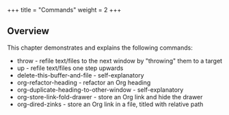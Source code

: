 +++
title = "Commands"
weight = 2
+++

## Overview

This chapter demonstrates and explains the following commands:

 * throw - refile text/files to the next window by "throwing" them to a target
 * up - refile text/files one step upwards
 * delete-this-buffer-and-file - self-explanatory
 * org-refactor-heading - refactor an Org heading
 * org-duplicate-heading-to-other-window - self-explanatory
 * org-store-link-fold-drawer - store an Org link and hide the drawer
 * org-dired-zinks - store an Org link in a file, titled with relative path
